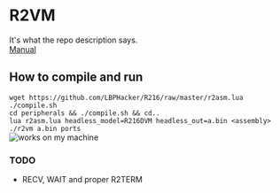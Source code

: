# R2VM  
It's what the repo description says.  
[Manual](https://lbphacker.pw/powdertoy/R216/manual.md)  
## How to compile and run  
`wget https://github.com/LBPHacker/R216/raw/master/r2asm.lua`  
`./compile.sh`  
`cd peripherals && ./compile.sh && cd..`  
`lua r2asm.lua headless_model=R216DVM headless_out=a.bin <assembly>`  
`./r2vm a.bin ports`  
![works on my machine](https://johan.driessen.se/images/johan_driessen_se/WindowsLiveWriter/PersistanceinWF4beta2_E4AD/works-on-my-machine-starburst_2.png)  
### TODO  
 - RECV, WAIT and proper R2TERM
